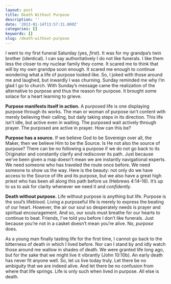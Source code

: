 ```yaml
---
layout: post
title: Death Without Purpose
description: ''
date: '2013-01-14T13:57:31.000Z'
categories: []
keywords: []
slug: /death-without-purpose
---
```


I went to my first funeral Saturday (yes, _first_). It was for my grandpa’s twin brother (identical). I can say authoritatively I do not like funerals. I like them less the closer to my nuclear family they come. It scared me to think that will by my own grandpa soon enough. It scared me enough to continue wondering what a life of purpose looked like. So, I joked with those around me and laughed, but inwardly I was churning. Sunday reminded me why I’m glad I go to church. With Sunday’s message came the realization of the alternative to purpose and thus the reason for purpose. It brought some solace for a heart learning to grieve.

**Purpose manifests itself in action.** A purposed life is one displaying purpose through its works. The man or woman of purpose isn’t content with merely believing their calling, but daily taking steps in its direction. This life isn’t idle, but active even in waiting. The purposed wait actively through prayer. The purposed are active in prayer. How can this be?

**Purpose has a source.** If we believe God to be Sovereign over all, the Maker, then we believe Him to be the Source. Is He not also the source of purpose? There can be no following a purpose if we do not go back to its Originator and constantly clarify and rediscover its path. Just because we’ve been given a map doesn’t mean we are instantly navigational experts. We need someone who has traveled the route once before. We need someone to show us the way. Here is the beauty: not only do we have access to the Source of life and its purpose, but we also have a great high priest who has been all along this path before us (Hebrews 4:14–16). It’s up to us to ask for clarity whenever we need it and _confidently_.

**Death without purpose.** Life without purpose is anything but life. Purpose is the soul’s lifeblood. Living a purposeful life is merely to express the beating of our heart. However, the air our soul so desperately needs is prayer and spiritual encouragement. And so, our souls must breathe for our hearts to continue to beat. Friends, I’ve told you before I don’t like funerals. Just because you’re not in a casket doesn’t mean you’re alive. No, _purpose_ does.

As a young man finally tasting life for the first time, I cannot go back to the bitterness of death in which I lived before. Nor can I stand by and idly watch those around me wallow in shades of death. We were granted life long ago, but for the sake that we might live it vibrantly (John 10:10b). An early death has never fit anyone well. So, let us live today truly. Let there be no ambiguity that we are indeed alive. And let there be no confusion from where that life springs. Life is only such when lived in purpose. All else is death.
